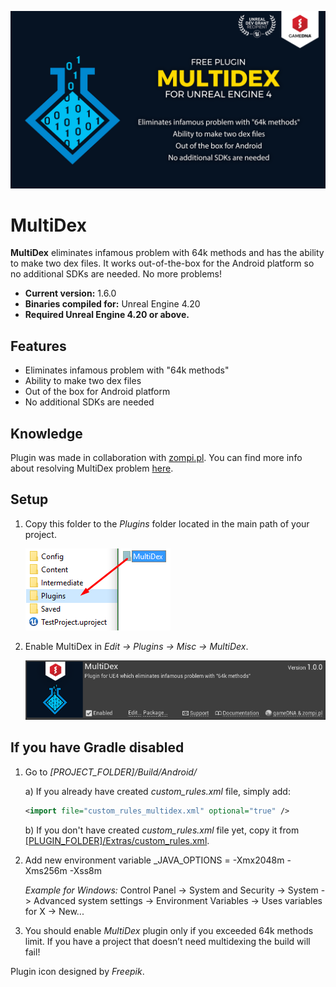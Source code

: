 ![Splash](Resources/Splash.png)

# MultiDex

**MultiDex** eliminates infamous problem with 64k methods and has the ability to make two dex files. It works out-of-the-box for the Android platform so no additional SDKs are needed. No more problems!

* **Current version:** 1.6.0
* **Binaries compiled for:** Unreal Engine 4.20
* **Required Unreal Engine 4.20 or above.**

## Features
* Eliminates infamous problem with "64k methods"
* Ability to make two dex files
* Out of the box for Android platform
* No additional SDKs are needed

## Knowledge
Plugin was made in collaboration with [zompi.pl](http://zompi.pl). You can find more info about resolving MultiDex problem [here](http://zompi.pl/multidexing-in-unreal-engine-4/).

## Setup
1. Copy this folder to the *Plugins* folder located in the main path of your project.

    ![CopyFiles](Resources/CopyFiles.png)

2. Enable MultiDex in *Edit -> Plugins -> Misc -> MultiDex*.

    ![EnablePlugin](Resources/EnablePlugin.png)

## If you have Gradle disabled
1. Go to _[PROJECT_FOLDER]/Build/Android/_

    a) If you already have created _custom_rules.xml_ file, simply add:
      ```xml
      <import file="custom_rules_multidex.xml" optional="true" />
      ```
    b) If you don't have created _custom_rules.xml_ file yet, copy it from [[PLUGIN_FOLDER]/Extras/custom_rules.xml](Extras/custom_rules.xml).
  
2. Add new environment variable _JAVA_OPTIONS = -Xmx2048m -Xms256m -Xss8m

    _Example for Windows:_ Control Panel -> System and Security -> System -> Advanced system settings -> Environment Variables -> Uses variables for X -> New...
   
3. You should enable _MultiDex_ plugin only if you exceeded 64k methods limit. If you have a project that doesn’t need multidexing the build will fail!

Plugin icon designed by _Freepik_.
